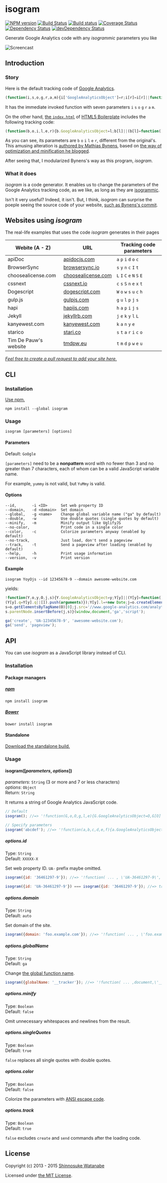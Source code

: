 # isogram

[![NPM version](https://img.shields.io/npm/v/isogram.svg)](https://www.npmjs.com/package/isogram)
[![Build Status](https://travis-ci.org/shinnn/isogram.svg?branch=master)](https://travis-ci.org/shinnn/isogram)
[![Build status](https://ci.appveyor.com/api/projects/status/oys8520d3746dnky?svg=true)](https://ci.appveyor.com/project/ShinnosukeWatanabe/isogram)
[![Coverage Status](https://img.shields.io/coveralls/shinnn/isogram.svg)](https://coveralls.io/github/shinnn/isogram)
[![Dependency Status](https://img.shields.io/david/shinnn/isogram.svg?label=deps)](https://david-dm.org/shinnn/isogram)
[![devDependency Status](https://img.shields.io/david/dev/shinnn/isogram.svg?label=devDeps)](https://david-dm.org/shinnn/isogram#info=devDependencies)

Generate Google Analytics code with any *isogrammic* parameters you like

![Screencast](./demo.gif "Screencast")

## Introduction

### Story

Here is the default tracking code of [Google Analytics](https://developers.google.com/analytics/devguides/collection/analyticsjs/).

```javascript
(function(i,s,o,g,r,a,m){i['GoogleAnalyticsObject']=r;i[r]=i[r]||function(){(i[r].q=i[r].q||[]).push(arguments)},i[r].l=1*new Date();a=s.createElement(o),m=s.getElementsByTagName(o)[0];a.async=1;a.src=g;m.parentNode.insertBefore(a,m)})(window,document,'script','//www.google-analytics.com/analytics.js','ga');
```

It has the immediate invoked function with seven parameters `i` `s` `o` `g` `r` `a` `m`.

On the other hand, [the `index.html`](https://github.com/h5bp/html5-boilerplate/blob/master/src/index.html) of [HTML5 Boilerplate](https://github.com/h5bp/html5-boilerplate) includes the following tracking code:

```javascript
(function(b,o,i,l,e,r){b.GoogleAnalyticsObject=l;b[l]||(b[l]=function(){(b[l].q=b[l].q||[]).push(arguments)});b[l].l=+new Date;e=o.createElement(i);r=o.getElementsByTagName(i)[0];e.src='//www.google-analytics.com/analytics.js';r.parentNode.insertBefore(e,r)}(window,document,'script','ga'));
```

As you can see, its parameters are `b` `o` `i` `l` `e` `r`, different from the original's.
This amusing alteration is [authored by Mathias Bynens](https://github.com/h5bp/html5-boilerplate/commit/48d49e96d6db282eb9686d31ebbc5cbbbdd4d966 "Update to Google Universal Analytics"), based on [the way of optimization and minification he blogged](https://mathiasbynens.be/notes/async-analytics-snippet#universal-analytics).

After seeing that, I modularized Bynens's way as this program, *isogram*.

### What it does

*isogram* is a code generator. It enables us to change the parameters of the Google Analytics tracking code, as we like, as long as they are [isogrammic](http://en.wikipedia.org/wiki/Isogram).

Isn't it very useful? Indeed, it isn't. But, I think, *isogram* can surprise the poeple seeing the source code of your website, [such as Bynens's commit](https://github.com/h5bp/html5-boilerplate/commit/48d49e96d6db282eb9686d31ebbc5cbbbdd4d966#all_commit_comments "notes on commit").

## Websites using *isogram*

The real-life examples that uses the code *isogram* generates in their pages

[apidoc]: <http://apidocjs.com/>
[bsync]: <http://www.browsersync.io/>
[license]: <http://choosealicense.com>
[cssnext]: <http://cssnext.io/>
[doge]: <http://dogescript.com/>
[gulp]: <http://gulpjs.com/>
[hapi]: <http://hapijs.com/>
[jekyll]: <https://jekyllrb.com/>
[kanyewest]: <http://kanyewest.com/>
[starico]: <https://stari.co/>
[tmdpw]: <http://tmdpw.eu/>

| Webite (A - Z)                | URL                           | Tracking code parameters    |
| ----------------------------- | ----------------------------- | --------------------------- |
| apiDoc                        | [apidocjs.com][apidoc]        | `a` `p` `i` `d` `o` `c`     |
| BrowserSync                   | [browsersync.io][bsync]       | `s` `y` `n` `c` `I` `t`     |
| choosealicense.com            | [choosealicense.com][license] | `L` `I` `C` `e` `N` `S` `E` |
| cssnext                       | [cssnext.io][cssnext]         | `c` `s` `S` `n` `e` `x` `t` |
| Dogescript                    | [dogescript.com][doge]        | `W` `o` `w` `s` `u` `c` `h` |
| gulp.js                       | [gulpjs.com][gulp]            | `g` `u` `l` `p` `j` `s`     |
| hapi                          | [hapijs.com][hapi]            | `h` `a` `p` `i` `j` `s`     |
| Jekyll                        | [jekyllrb.com][jekyll]        | `j` `e` `k` `y` `l` `L`     |
| kanyewest.com                 | [kanyewest.com][kanyewest]    | `k` `a` `n` `y` `e`         |
| starico                       | [stari.co][starico]           | `s` `t` `a` `r` `i` `c` `o` |
| Tim De Pauw's website         | [tmdpw.eu][tmdpw]             | `t` `m` `d` `p` `w` `e` `u` |

*[Feel free to create a pull request to add your site here.](https://github.com/shinnn/isogram/pulls)*

## CLI

### Installation

[Use npm.](https://www.npmjs.org/doc/cli/npm-install.html)

```
npm install --global isogram
```

### Usage

```
isogram [parameters] [options]
```

#### Parameters

Default: `GoOgle`

`[parameters]` need to be a **nonpattern** word with no fewer than 3 and no greater than 7 characters, each of whom can be a valid JavaScript variable name.

For example, `yummy` is not valid, but `YuMmy` is valid.

#### Options

```
--id,       -i <ID>      Set web property ID
--domain,   -d <domain>  Set domain
--global,   -g <name>    Change global variable name ("ga" by default)
--double,   -w           Use double quotes (single quotes by default)
--minify,   -m           Minify output like UglifyJS
--no-color,              Print code in a single color
--color,    -c           Colorize parameters anyway (enabled by default)
--no-track,              Just load, don't send a pageview
--track,    -t           Send a pageview after loading (enabled by default)
--help,     -h           Print usage information
--version,  -v           Print version
```

#### Example

```
isogram YoyOjs --id 12345678-9 --domain awesome-website.com
```

yields:

```javascript
!function(Y,o,y,O,j,s){Y.GoogleAnalyticsObject=y;Y[y]||(Y[y]=function(){
(Y[y].q=Y[y].q||[]).push(arguments)});Y[y].l=+new Date;j=o.createElement(O);
s=o.getElementsByTagName(O)[0];j.src='//www.google-analytics.com/analytics.js';
s.parentNode.insertBefore(j,s)}(window,document,'ga','script');

ga('create', 'UA-12345678-9', 'awesome-website.com');
ga('send', 'pageview');
```

## API

You can use *isogram* as a JavaScript library instead of CLI.

### Installation

#### Package managers

##### [npm](https://www.npmjs.com/) 

```
npm install isogram
```

##### [Bower](http://bower.io/)

```
bower install isogram
```

#### Standalone

[Download the standalone build.](https://raw.githubusercontent.com/shinnn/isogram/master/dist/isogram-standalone.js)

### Usage

#### isogram([*parameters*, *options*])

*parameters*: `String` (3 or more and 7 or less characters)  
*options*: `Object`  
Return: `String`

It returns a string of Google Analytics JavaScript code.

```javascript
// Default
isogram(); //=> '!function(G,o,O,g,l,e){G.GoogleAnalyticsObject=O,G[O]||(G[O]=function(){\n(G[O].q=G[O].q||[]).push(arguments)}),G[O].l=+new Date,l=o.createElement(g),\ne=o.getElementsByTagName(g)[0],l.src=\'//www.google-analytics.com/analytics.js\',\ne.parentNode.insertBefore(l,e)}(window,document,\'ga\',\'script\');\n\nga(\'create\', \'UA-XXXXX-X\', \'auto\');\nga(\'send\', \'pageview\');'

// Specify parameters
isogram('abcdef'); //=> '!function(a,b,c,d,e,f){a.GoogleAnalyticsObject=c,a[c]||(a[c]=function(){\n(a[c].q=a[c].q||[]).push(arguments)}),a[c].l=+new Date,e=b.createElement(d),\nf=b.getElementsByTagName(d)[0],e.src=\'//www.google-analytics.com/analytics.js\',\nf.parentNode.insertBefore(e,f)}(window,document,\'ga\',\'script\');\n\nga(\'create\', \'UA-XXXXX-X\', \'auto\');\nga(\'send\', \'pageview\');'
```

##### options.id

Type: `String`  
Default: `XXXXX-X`

Set web property ID. `UA-` prefix maybe omitted.

```javascript
isogram({id: '36461297-9'}); //=> '!function( ... , \'UA-36461297-9\', \'auto\');\nga(\'send\', \'pageview\');'

isogram({id: 'UA-36461297-9'}) === isogram({id: '36461297-9'}); //=> true
```

##### options.domain

Type: `String`  
Default: `auto`

Set domain of the site.

```javascript
isogram({domain: 'foo.example.com'}); //=> '!function( ... , \'foo.example.com\');\nga(\'send\', \'pageview\');'
```

##### options.globalName

Type: `String`  
Default: `ga`

Change [the global function name](https://developers.google.com/analytics/devguides/collection/analyticsjs/advanced#renaming).

```javascript
isogram({globalName: '__tracker'}); //=> '!function( ... ,document,\'__tracker\',\'script\');\n\n__tracker(\'create\', \'UA-XXXXX-X\', \'auto\');\n__tracker(\'send\', \'pageview\');'
```

##### options.minify

Type: `Boolean`  
Default: `false`

Omit unnecessary whitespaces and newlines from the result.

##### options.singleQuotes

Type: `Boolean`  
Default: `true`

`false` replaces all single quotes with double quotes.

##### options.color

Type: `Boolean`  
Default: `false`

Colorize the parameters with [ANSI escape code](https://wikipedia.org/wiki/ANSI_escape_code#Colors).

##### options.track

Type: `Boolean`  
Default: `true`

`false` excludes `create` and `send` commands after the loading code.

## License

Copyright (c) 2013 - 2015 [Shinnosuke Watanabe](https://github.com/shinnn)

Licensed under [the MIT License](./LICENSE).
